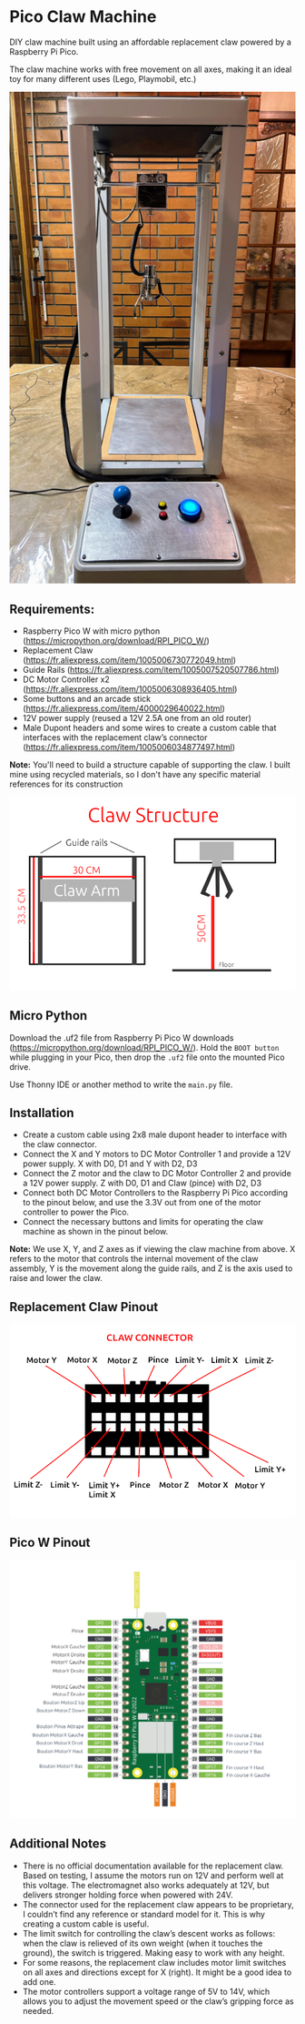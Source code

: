 # Pico Claw Machine

DIY claw machine built using an affordable replacement claw powered by a Raspberry Pi Pico.

The claw machine works with free movement on all axes, making it an ideal toy for many different uses (Lego, Playmobil, etc.)

![Claw machine](claw_machine.jpg)


## Requirements:
- Raspberry Pico W with micro python (https://micropython.org/download/RPI_PICO_W/)
- Replacement Claw (https://fr.aliexpress.com/item/1005006730772049.html)
- Guide Rails (https://fr.aliexpress.com/item/1005007520507786.html)
- DC Motor Controller x2 (https://fr.aliexpress.com/item/1005006308936405.html)
- Some buttons and an arcade stick (https://fr.aliexpress.com/item/4000029640022.html)
- 12V power supply (reused a 12V 2.5A one from an old router)
- Male Dupont headers and some wires to create a custom cable that interfaces with the replacement claw’s connector (https://fr.aliexpress.com/item/1005006034877497.html)

**Note:** You'll need to build a structure capable of supporting the claw. I built mine using recycled materials, so I don't have any specific material references for its construction

![Claw Structure](claw_structure.png)

## Micro Python

Download the .uf2 file from Raspberry Pi Pico W downloads (https://micropython.org/download/RPI_PICO_W/). Hold the `BOOT button` while plugging in your Pico, then drop the `.uf2` file onto the mounted Pico drive.

Use Thonny IDE or another method to write the `main.py` file.


## Installation

- Create a custom cable using 2x8 male dupont header to interface with the claw connector.
- Connect the X and Y motors to DC Motor Controller 1 and provide a 12V power supply. X with D0, D1 and Y with D2, D3
- Connect the Z motor and the claw to DC Motor Controller 2 and provide a 12V power supply. Z with D0, D1 and Claw (pince) with D2, D3
- Connect both DC Motor Controllers to the Raspberry Pi Pico according to the pinout below, and use the 3.3V out from one of the motor controller to power the Pico.
- Connect the necessary buttons and limits for operating the claw machine as shown in the pinout below.

**Note:** We use X, Y, and Z axes as if viewing the claw machine from above. X refers to the motor that controls the internal movement of the claw assembly, Y is the movement along the guide rails, and Z is the axis used to raise and lower the claw.

## Replacement Claw Pinout
![Claw Connector](claw_connector.png)

## Pico W Pinout
![Pico](pico_pinout.png)

## Additional Notes
- There is no official documentation available for the replacement claw. Based on testing, I assume the motors run on 12V and perform well at this voltage. The electromagnet also works adequately at 12V, but delivers stronger holding force when powered with 24V.
- The connector used for the replacement claw appears to be proprietary, I couldn’t find any reference or standard model for it. This is why creating a custom cable is useful.
- The limit switch for controlling the claw’s descent works as follows: when the claw is relieved of its own weight (when it touches the ground), the switch is triggered. Making easy to work with any height.
- For some reasons, the replacement claw includes motor limit switches on all axes and directions except for X (right). It might be a good idea to add one.
- The motor controllers support a voltage range of 5V to 14V, which allows you to adjust the movement speed or the claw’s gripping force as needed.